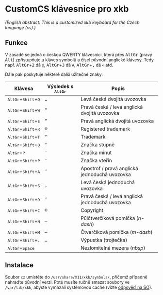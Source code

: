 CustomCS klávesnice pro xkb
===========================

_(English abstract: This is a customized xkb keyboard for the Czech language (cs).)_


Funkce
------

V zásadě se jedná o českou QWERTY klávesnici, která přes <kbd>AltGr</kbd> (pravý <kbd>Alt</kbd>) zpřístupňuje u kláves symbolů a čísel původní anglické klávesy. Tedy např. <kbd>AltGr</kbd>+<kbd>2</kbd> dá `@`, <kbd>AltGr</kbd>+<kbd>3</kbd> dá `#`, <kbd>AltGr</kbd>+<kbd>,</kbd> dá `<` atd.

Dále pak poskytuje některé další užitečné znaky:

Klávesa                                        | Výsledek s <kbd>AltGr</kbd> | Popis
---------------------------------------------- | ------------------ | -----
<kbd>AltGr</kbd>+<kbd>Shift</kbd>+<kbd>Q</kbd> | `„`                | Levá česká dvojitá uvozovka
<kbd>AltGr</kbd>+<kbd>Shift</kbd>+<kbd>W</kbd> | `“`                | Pravá česká / levá anglická dvojitá uvozovka
<kbd>AltGr</kbd>+<kbd>Shift</kbd>+<kbd>E</kbd> | `”`                | Pravá anglická dvojitá uvozovka
<kbd>AltGr</kbd>+<kbd>Shift</kbd>+<kbd>R</kbd> | `®`                | Registered trademark
<kbd>AltGr</kbd>+<kbd>Shift</kbd>+<kbd>T</kbd> | `™`                | Trademark
<kbd>AltGr</kbd>+<kbd>Shift</kbd>+<kbd>O</kbd> | `°`                | Značka stupně
<kbd>AltGr</kbd>+<kbd>P</kbd>                  | `′`                | Značka minut
<kbd>AltGr</kbd>+<kbd>Shift</kbd>+<kbd>P</kbd> | `″`                | Značka vteřin
<kbd>AltGr</kbd>+<kbd>Shift</kbd>+<kbd>A</kbd> | `’`                | Apostrof / pravá anglická jednoduchá uvozovka
<kbd>AltGr</kbd>+<kbd>Shift</kbd>+<kbd>S</kbd> | `‚`                | Levá česká jednoduchá uvozovka
<kbd>AltGr</kbd>+<kbd>Shift</kbd>+<kbd>D</kbd> | `‘`                | Pravá česká / levá anglická jednoduchá uvozovka
<kbd>AltGr</kbd>+<kbd>Shift</kbd>+<kbd>C</kbd> | `©`                | Copyright
<kbd>AltGr</kbd>+<kbd>Shift</kbd>+<kbd>N</kbd> | `–`                | Půlčtverčíková pomlčka (_n-dash_)
<kbd>AltGr</kbd>+<kbd>Shift</kbd>+<kbd>M</kbd> | `—`                | Čtverčíková pomlčka (_m-dash_)
<kbd>AltGr</kbd>+<kbd>Shift</kbd>+<kbd>.</kbd> | `…`                | Výpustka (trojtečka)
<kbd>AltGr</kbd>+<kbd>Space</kbd>              | ` `                | Nezlomitelná mezera (_nbsp_)


Instalace
---------

Soubor `cz` umístěte do `/usr/share/X11/xkb/symbols/`, přičemž případně nahraďte původní verzi. Poté musíte ručně smazat soubory ve `/var/lib/xkb`, abyste vymazali systémovou cache (vizte [odpověď na SO][1]).


   [1]: http://stackoverflow.com/a/18123960/304138

